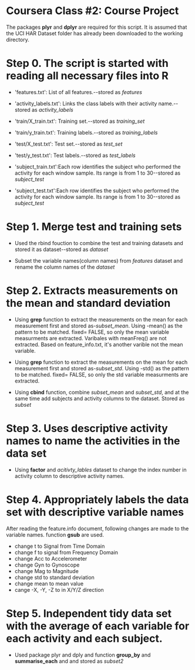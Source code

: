 Coursera Class #2: Course Project 
==================================

The packages **plyr** and **dplyr** are required for this script. It is assumed that the 
 UCI HAR Dataset folder has already been downloaded to the working directory. 
 
Step 0. The script is started with reading all necessary files into R
======================================================================
 
- 'features.txt': List of all features.--stored as *features*

- 'activity_labels.txt': Links the class labels with their activity name.--
     stored as *activity_labels*

- 'train/X_train.txt': Training set.--stored as *training_set*

- 'train/y_train.txt': Training labels.--stored as *training_labels*

- 'test/X_test.txt': Test set.--stored as *test_set*

- 'test/y_test.txt': Test labels.--stored as *test_labels*

- 'subject_train.txt':Each row identifies the subject who performed the activity 
   for each window sample. Its range is from 1 to 30--stored as *subject_test*
   
- 'subject_test.txt':Each row identifies the subject who performed the activity 
   for each window sample. Its range is from 1 to 30--stored as *subject_test*
  
Step 1. Merge test and training sets
===================================================================
- Used the rbind fouction to combine the test and training datasets and stored it
  as dataset--stored as *dataset*
  
- Subset the variable names(column names) from *features* dataset and rename the
  column names of the *dataset*

Step 2. Extracts measurements on the mean and standard deviation 
=============================================================================
- Using **grep** function to extract the measurements on the mean for each
   measurement first and stored as-*subset_mean*. Using -mean() as the pattern to
   be matched. fixed= FALSE, so only the mean variable measurments are extracted. 
   Varibales with meanFreq() are not extracted. Based on feature_info.txt, it's
   another varible not the mean variable. 
   
- Using **grep** function to extract the measurements on the mean for each
   measurement first and stored as-*subset_std*. Using -std() as the pattern to
   be matched. fixed= FALSE, so only the std variable measurments are extracted. 
  
- Using **cbind** function, combine *subset_mean* and *subset_std*, and at the 
  same time add subjects and activity columns to the dataset. Stored as *subset*
  
Step 3. Uses descriptive activity names to name the activities in the data set
==========
- Using **factor** and *acitivty_lables* dataset to change the index number in activity   column to descriptive activity names. 
  
Step 4. Appropriately labels the data set with descriptive variable names
===
After reading the feature.info document, following changes are made to the variable 
names. function  **gsub** are used. 
- change t to Signal from Time Domain
- change f to signal from Frequency Domain
- change Acc to Accelerometer
- change Gyn to Gynoscope
- change Mag to Magnitude
- change std to standard deviation
- change mean to mean value
- cange -X, -Y, -Z to in X/Y/Z direction

Step 5. Independent tidy data set with the average of each variable for each activity and each subject.
===========================================================================

- Used package plyr and dply and function **group_by** and **summarise_each** and 
and stored as *subset2*

